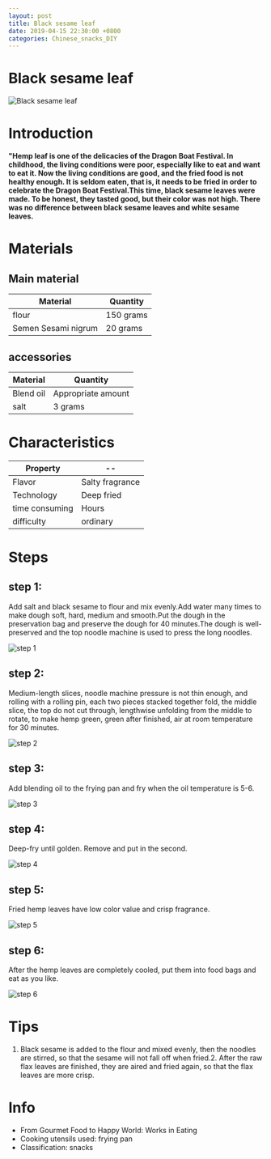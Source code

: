 ```yaml
---
layout: post
title: Black sesame leaf
date: 2019-04-15 22:30:00 +0800
categories: Chinese_snacks_DIY
---
```


# Black sesame leaf

![Black sesame leaf]({{site.baseurl}}/img/403669/403669.jpg)

# Introduction

**"Hemp leaf is one of the delicacies of the Dragon Boat Festival. In childhood, the living conditions were poor, especially like to eat and want to eat it. Now the living conditions are good, and the fried food is not healthy enough. It is seldom eaten, that is, it needs to be fried in order to celebrate the Dragon Boat Festival.This time, black sesame leaves were made. To be honest, they tasted good, but their color was not high. There was no difference between black sesame leaves and white sesame leaves.**

# Materials


## Main material

Material|Quantity
--|--
flour|150 grams
Semen Sesami nigrum|20 grams

## accessories

Material|Quantity
--|--
Blend oil|Appropriate amount
salt|3 grams

# Characteristics

Property|--
--|--
Flavor|Salty fragrance
Technology|Deep fried
time consuming|Hours
difficulty|ordinary

# Steps

## step 1:

Add salt and black sesame to flour and mix evenly.Add water many times to make dough soft, hard, medium and smooth.Put the dough in the preservation bag and preserve the dough for 40 minutes.The dough is well-preserved and the top noodle machine is used to press the long noodles.

![step 1]({{site.baseurl}}/img/403669/1.jpg)

## step 2:

Medium-length slices, noodle machine pressure is not thin enough, and rolling with a rolling pin, each two pieces stacked together fold, the middle slice, the top do not cut through, lengthwise unfolding from the middle to rotate, to make hemp green, green after finished, air at room temperature for 30 minutes.

![step 2]({{site.baseurl}}/img/403669/2.jpg)

## step 3:

Add blending oil to the frying pan and fry when the oil temperature is 5-6.

![step 3]({{site.baseurl}}/img/403669/3.jpg)

## step 4:

Deep-fry until golden. Remove and put in the second.

![step 4]({{site.baseurl}}/img/403669/4.jpg)

## step 5:

Fried hemp leaves have low color value and crisp fragrance.

![step 5]({{site.baseurl}}/img/403669/5.jpg)

## step 6:

After the hemp leaves are completely cooled, put them into food bags and eat as you like.

![step 6]({{site.baseurl}}/img/403669/6.jpg)

# Tips

1. Black sesame is added to the flour and mixed evenly, then the noodles are stirred, so that the sesame will not fall off when fried.2. After the raw flax leaves are finished, they are aired and fried again, so that the flax leaves are more crisp.

# Info

- From Gourmet Food to Happy World: Works in Eating
- Cooking utensils used: frying pan
- Classification: snacks